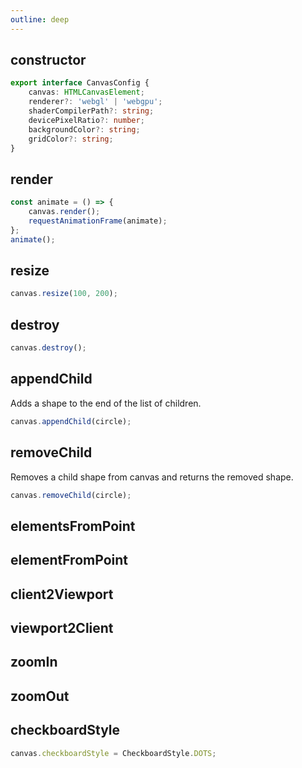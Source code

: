 ```yaml
---
outline: deep
---
```


## constructor

```ts
export interface CanvasConfig {
    canvas: HTMLCanvasElement;
    renderer?: 'webgl' | 'webgpu';
    shaderCompilerPath?: string;
    devicePixelRatio?: number;
    backgroundColor?: string;
    gridColor?: string;
}
```

## render

```ts
const animate = () => {
    canvas.render();
    requestAnimationFrame(animate);
};
animate();
```

## resize

```ts
canvas.resize(100, 200);
```

## destroy

```ts
canvas.destroy();
```

## appendChild

Adds a shape to the end of the list of children.

```ts
canvas.appendChild(circle);
```

## removeChild

Removes a child shape from canvas and returns the removed shape.

```ts
canvas.removeChild(circle);
```

## elementsFromPoint

## elementFromPoint

## client2Viewport

## viewport2Client

## zoomIn

## zoomOut

## checkboardStyle

```ts
canvas.checkboardStyle = CheckboardStyle.DOTS;
```

